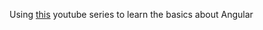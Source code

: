 Using [this](https://www.youtube.com/playlist?list=PLG6SdLSnBhdWj797VAEvABNYIBEaVQnfF) youtube series to learn the basics about Angular